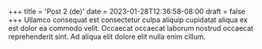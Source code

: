 +++
title = 'Post 2 (de)'
date = 2023-01-28T12:36:58-08:00
draft = false
+++
Ullamco consequat est consectetur culpa aliquip cupidatat aliqua ex est dolor ea commodo velit. Occaecat occaecat laborum nostrud occaecat reprehenderit sint. Ad aliqua elit dolore elit nulla enim cillum.
